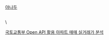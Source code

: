 

[야나두](https://gist.github.com/heuiy/05fbd4ab42427c8b937a0afd491d1ebe)

\
\

[국토교통부 Open API 활용 아파트 매매 실거래가 분석](https://colab.research.google.com/drive/1pwbE6Jkahti9RHAGU0Ex8VWWRgcd4vkF)

